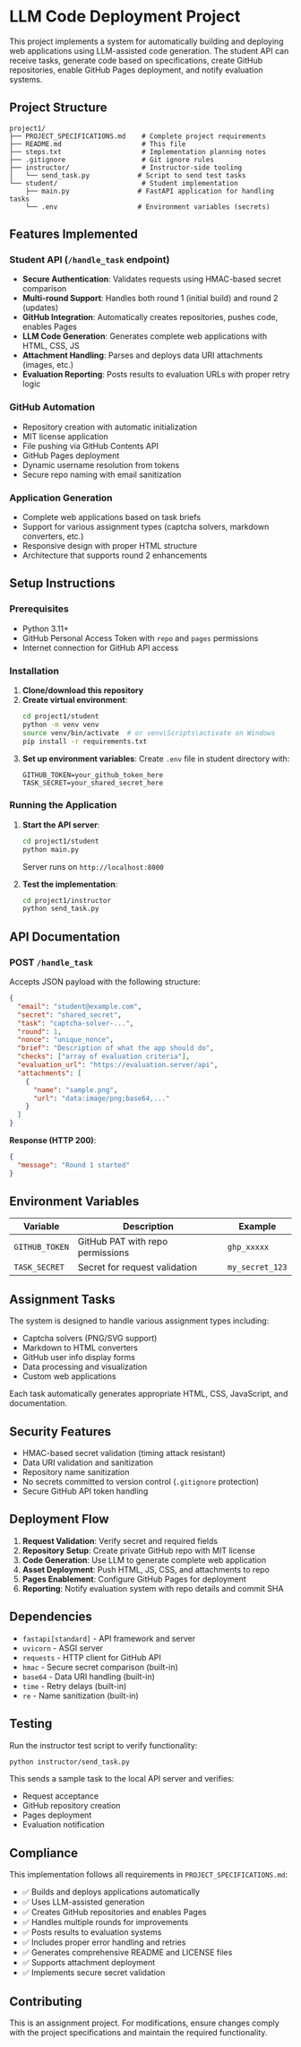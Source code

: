 # LLM Code Deployment Project

This project implements a system for automatically building and deploying web applications using LLM-assisted code generation. The student API can receive tasks, generate code based on specifications, create GitHub repositories, enable GitHub Pages deployment, and notify evaluation systems.

## Project Structure

```
project1/
├── PROJECT_SPECIFICATIONS.md    # Complete project requirements
├── README.md                    # This file
├── steps.txt                    # Implementation planning notes
├── .gitignore                   # Git ignore rules
├── instructor/                  # Instructor-side tooling
│   └── send_task.py            # Script to send test tasks
└── student/                     # Student implementation
    ├── main.py                 # FastAPI application for handling tasks
    └── .env                    # Environment variables (secrets)
```

## Features Implemented

### Student API (`/handle_task` endpoint)
- **Secure Authentication**: Validates requests using HMAC-based secret comparison
- **Multi-round Support**: Handles both round 1 (initial build) and round 2 (updates)
- **GitHub Integration**: Automatically creates repositories, pushes code, enables Pages
- **LLM Code Generation**: Generates complete web applications with HTML, CSS, JS
- **Attachment Handling**: Parses and deploys data URI attachments (images, etc.)
- **Evaluation Reporting**: Posts results to evaluation URLs with proper retry logic

### GitHub Automation
- Repository creation with automatic initialization
- MIT license application
- File pushing via GitHub Contents API
- GitHub Pages deployment
- Dynamic username resolution from tokens
- Secure repo naming with email sanitization

### Application Generation
- Complete web applications based on task briefs
- Support for various assignment types (captcha solvers, markdown converters, etc.)
- Responsive design with proper HTML structure
- Architecture that supports round 2 enhancements

## Setup Instructions

### Prerequisites
- Python 3.11+
- GitHub Personal Access Token with `repo` and `pages` permissions
- Internet connection for GitHub API access

### Installation

1. **Clone/download this repository**
2. **Create virtual environment**:
   ```bash
   cd project1/student
   python -m venv venv
   source venv/bin/activate  # or venv\Scripts\activate on Windows
   pip install -r requirements.txt
   ```
3. **Set up environment variables**:
   Create `.env` file in student directory with:
   ```
   GITHUB_TOKEN=your_github_token_here
   TASK_SECRET=your_shared_secret_here
   ```

### Running the Application

1. **Start the API server**:
   ```bash
   cd project1/student
   python main.py
   ```
   Server runs on `http://localhost:8000`

2. **Test the implementation**:
   ```bash
   cd project1/instructor
   python send_task.py
   ```

## API Documentation

### POST `/handle_task`

Accepts JSON payload with the following structure:

```json
{
  "email": "student@example.com",
  "secret": "shared_secret",
  "task": "captcha-solver-...",
  "round": 1,
  "nonce": "unique_nonce",
  "brief": "Description of what the app should do",
  "checks": ["array of evaluation criteria"],
  "evaluation_url": "https://evaluation.server/api",
  "attachments": [
    {
      "name": "sample.png",
      "url": "data:image/png;base64,..."
    }
  ]
}
```

**Response (HTTP 200)**:
```json
{
  "message": "Round 1 started"
}
```

## Environment Variables

| Variable | Description | Example |
|----------|-------------|---------|
| `GITHUB_TOKEN` | GitHub PAT with repo permissions | `ghp_xxxxx` |
| `TASK_SECRET` | Secret for request validation | `my_secret_123` |

## Assignment Tasks

The system is designed to handle various assignment types including:
- Captcha solvers (PNG/SVG support)
- Markdown to HTML converters
- GitHub user info display forms
- Data processing and visualization
- Custom web applications

Each task automatically generates appropriate HTML, CSS, JavaScript, and documentation.

## Security Features

- HMAC-based secret validation (timing attack resistant)
- Data URI validation and sanitization
- Repository name sanitization
- No secrets committed to version control (`.gitignore` protection)
- Secure GitHub API token handling

## Deployment Flow

1. **Request Validation**: Verify secret and required fields
2. **Repository Setup**: Create private GitHub repo with MIT license
3. **Code Generation**: Use LLM to generate complete web application
4. **Asset Deployment**: Push HTML, JS, CSS, and attachments to repo
5. **Pages Enablement**: Configure GitHub Pages for deployment
6. **Reporting**: Notify evaluation system with repo details and commit SHA

## Dependencies

- `fastapi[standard]` - API framework and server
- `uvicorn` - ASGI server
- `requests` - HTTP client for GitHub API
- `hmac` - Secure secret comparison (built-in)
- `base64` - Data URI handling (built-in)
- `time` - Retry delays (built-in)
- `re` - Name sanitization (built-in)

## Testing

Run the instructor test script to verify functionality:
```bash
python instructor/send_task.py
```

This sends a sample task to the local API server and verifies:
- Request acceptance
- GitHub repository creation
- Pages deployment
- Evaluation notification

## Compliance

This implementation follows all requirements in `PROJECT_SPECIFICATIONS.md`:
- ✅ Builds and deploys applications automatically
- ✅ Uses LLM-assisted generation
- ✅ Creates GitHub repositories and enables Pages
- ✅ Handles multiple rounds for improvements
- ✅ Posts results to evaluation systems
- ✅ Includes proper error handling and retries
- ✅ Generates comprehensive README and LICENSE files
- ✅ Supports attachment deployment
- ✅ Implements secure secret validation

## Contributing

This is an assignment project. For modifications, ensure changes comply with the project specifications and maintain the required functionality.
